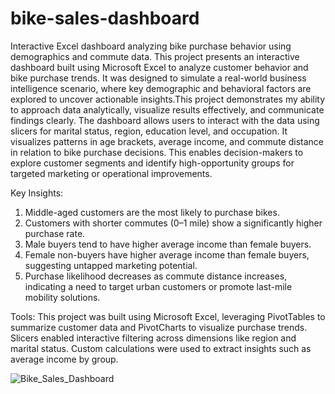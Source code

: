 # bike-sales-dashboard
Interactive Excel dashboard analyzing bike purchase behavior using demographics and commute data.
This project presents an interactive dashboard built using Microsoft Excel to analyze customer behavior and bike purchase trends. It was designed to simulate a real-world business intelligence scenario, where key demographic and behavioral factors are explored to uncover actionable insights.This project demonstrates my ability to approach data analytically, visualize results effectively, and communicate findings clearly. 
The dashboard allows users to interact with the data using slicers for marital status, region, education level, and occupation. It visualizes patterns in age brackets, average income, and commute distance in relation to bike purchase decisions. This enables decision-makers to explore customer segments and identify high-opportunity groups for targeted marketing or operational improvements.

Key Insights:
1. Middle-aged customers are the most likely to purchase bikes.
2. Customers with shorter commutes (0–1 mile) show a significantly higher purchase rate.
3. Male buyers tend to have higher average income than female buyers.
4. Female non-buyers have higher average income than female buyers, suggesting untapped marketing potential.
5. Purchase likelihood decreases as commute distance increases, indicating a need to target urban customers or promote last-mile mobility solutions.
  
Tools:
This project was built using Microsoft Excel, leveraging PivotTables to summarize customer data and PivotCharts to visualize purchase trends. Slicers enabled interactive filtering across dimensions like region and marital status. Custom calculations were used to extract insights such as average income by group.

![Bike_Sales_Dashboard](https://github.com/user-attachments/assets/ee15797f-ff4d-43fe-8767-64e0fce72a34)

